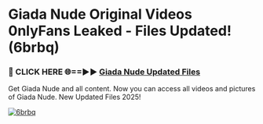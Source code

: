 # Giada Nude Original Videos 0nlyFans Leaked - Files Updated! (6brbq)

<h3>🔴 CLICK HERE 🌐==►► <a href="https://tinyurl.com/yrmya6cz" rel="nofollow">Giada Nude Updated Files</a></h3>

Get Giada Nude and all content. Now you can access all videos and pictures of Giada Nude. New Updated Files 2025!

[![6brbq](https://i.imgur.com/FMdXYCs.gif)](https://tinyurl.com/yrmya6cz)

